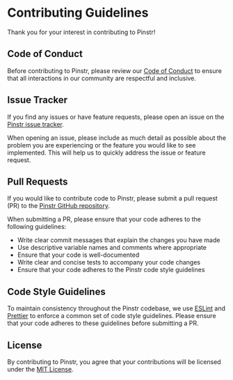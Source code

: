 # Contributing Guidelines

Thank you for your interest in contributing to Pinstr!

## Code of Conduct

Before contributing to Pinstr, please review our [Code of Conduct](https://github.com/sepehr-safari/pinstr/blob/master/CODE_OF_CONDUCT.md) to ensure that all interactions in our community are respectful and inclusive.

## Issue Tracker

If you find any issues or have feature requests, please open an issue on the [Pinstr issue tracker](https://github.com/sepehr-safari/pinstr/issues).

When opening an issue, please include as much detail as possible about the problem you are experiencing or the feature you would like to see implemented. This will help us to quickly address the issue or feature request.

## Pull Requests

If you would like to contribute code to Pinstr, please submit a pull request (PR) to the [Pinstr GitHub repository](https://github.com/sepehr-safari/pinstr/).

When submitting a PR, please ensure that your code adheres to the following guidelines:

- Write clear commit messages that explain the changes you have made
- Use descriptive variable names and comments where appropriate
- Ensure that your code is well-documented
- Write clear and concise tests to accompany your code changes
- Ensure that your code adheres to the Pinstr code style guidelines

## Code Style Guidelines

To maintain consistency throughout the Pinstr codebase, we use [ESLint](https://eslint.org/) and [Prettier](https://prettier.io/) to enforce a common set of code style guidelines. Please ensure that your code adheres to these guidelines before submitting a PR.

## License

By contributing to Pinstr, you agree that your contributions will be licensed under the [MIT License](https://github.com/sepehr-safari/pinstr/blob/master/LICENSE.md).
